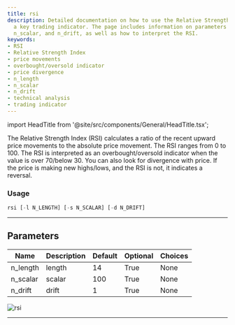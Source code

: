 ```yaml
---
title: rsi
description: Detailed documentation on how to use the Relative Strength Index (RSI),
  a key trading indicator. The page includes information on parameters such as n_length,
  n_scalar, and n_drift, as well as how to interpret the RSI.
keywords:
- RSI
- Relative Strength Index
- price movements
- overbought/oversold indicator
- price divergence
- n_length
- n_scalar
- n_drift
- technical analysis
- trading indicator
---
```


import HeadTitle from '@site/src/components/General/HeadTitle.tsx';

<HeadTitle title="rsi - Ta - Forex - Reference | OpenBB Terminal Docs" />

The Relative Strength Index (RSI) calculates a ratio of the recent upward price movements to the absolute price movement. The RSI ranges from 0 to 100. The RSI is interpreted as an overbought/oversold indicator when the value is over 70/below 30. You can also look for divergence with price. If the price is making new highs/lows, and the RSI is not, it indicates a reversal.

### Usage

```python
rsi [-l N_LENGTH] [-s N_SCALAR] [-d N_DRIFT]
```

---

## Parameters

| Name | Description | Default | Optional | Choices |
| ---- | ----------- | ------- | -------- | ------- |
| n_length | length | 14 | True | None |
| n_scalar | scalar | 100 | True | None |
| n_drift | drift | 1 | True | None |

![rsi](https://user-images.githubusercontent.com/46355364/154311651-99e67e12-1677-43a9-92d9-5998d99fd0db.png)

---
